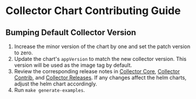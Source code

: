 # Collector Chart Contributing Guide

## Bumping Default Collector Version

1. Increase the minor version of the chart by one and set the patch version to zero.
2. Update the chart's `appVersion` to match the new collector version.  This version will be used as the image tag by default.
3. Review the corresponding release notes in [Collector Core](https://github.com/open-telemetry/opentelemetry-collector/releases), [Collector Contrib](https://github.com/open-telemetry/opentelemetry-collector-contrib/releases), and [Collector Releases](https://github.com/open-telemetry/opentelemetry-collector-releases/releases).  If any changes affect the helm charts, adjust the helm chart accordingly.
4. Run `make generate-examples`.